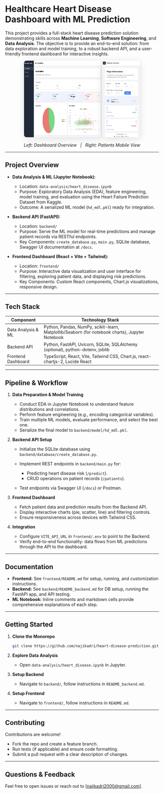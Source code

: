 # Healthcare Heart Disease Dashboard with ML Prediction

This project provides a full-stack heart disease prediction solution demonstrating skills across **Machine Learning**, **Software Engineering**, and **Data Analysis**. The objective is to provide an end-to-end solution: from data exploration and model training, to a robust backend API, and a user-friendly frontend dashboard for interactive insights.

<p align="center">
  <img src="./screenshots/dashboard-demo.png" alt="Dashboard Overview" height="250px" width="50%" style="border-radius:8px; box-shadow:0 4px 24px rgba(0,0,0,0.12);" />
  <img src="./screenshots/mobile-view.png" alt="Patients Mobile View" height="250px" style="border-radius:8px; box-shadow:0 4px 24px rgba(0,0,0,0.12);" />
</p>
<p align="center">
  <em>Left: Dashboard Overview &nbsp; | &nbsp; Right: Patients Mobile View</em>
</p>

---

## Project Overview

* **Data Analysis & ML (Jupyter Notebook):**

  * Location: `data-analysis/heart_disease.ipynb`
  * Purpose: Exploratory Data Analysis (EDA), feature engineering, model training, and evaluation using the Heart Failure Prediction Dataset from Kaggle.
  * Outcome: A serialized ML model (`hd_mdl.pkl`) ready for integration.

* **Backend API (FastAPI):**

  * Location: `backend/`
  * Purpose: Serve the ML model for real-time predictions and manage patient records via RESTful endpoints.
  * Key Components: `create_database.py`, `main.py`, SQLite database, Swagger UI documentation at `/docs`.

* **Frontend Dashboard (React + Vite + Tailwind):**

  * Location: `frontend/`
  * Purpose: Interactive data visualization and user interface for filtering, exploring patient data, and displaying risk predictions.
  * Key Components: Custom React components, Chart.js visualizations, responsive design.

---

## Tech Stack

| Component          | Technology Stack                                                                                |
| ------------------ | ----------------------------------------------------------------------------------------------- |
| Data Analysis & ML | Python, Pandas, NumPy, scikit-learn, Matplotlib/Seaborn (for notebook charts), Jupyter Notebook |
| Backend API        | Python, FastAPI, Uvicorn, SQLite, SQLAlchemy (optional), python-dotenv, joblib                  |
| Frontend Dashboard | TypeScript, React, Vite, Tailwind CSS, Chart.js, react-chartjs-2, Lucide React                  |

---

## Pipeline & Workflow

1. **Data Preparation & Model Training**

   * Conduct EDA in Jupyter Notebook to understand feature distributions and correlations.
   * Perform feature engineering (e.g., encoding categorical variables).
   * Train multiple ML models, evaluate performance, and select the best one.
   * Serialize the final model to `backend/model/hd_mdl.pkl`.

2. **Backend API Setup**

   * Initialize the SQLite database using `backend/database/create_database.py`.
   * Implement REST endpoints in `backend/main.py` for:

     * Predicting heart disease risk (`/predict`).
     * CRUD operations on patient records (`/patients`).
   * Test endpoints via Swagger UI (`/docs`) or Postman.

3. **Frontend Dashboard**

   * Fetch patient data and prediction results from the Backend API.
   * Display interactive charts (pie, scatter, line) and filtering controls.
   * Ensure responsiveness across devices with Tailwind CSS.

4. **Integration**

   * Configure `VITE_API_URL` in `frontend/.env` to point to the Backend.
   * Verify end-to-end functionality: data flows from ML predictions through the API to the dashboard.

---

## Documentation

* **Frontend:** See `frontend/README.md` for setup, running, and customization instructions.
* **Backend:** See `backend/README_backend.md` for DB setup, running the FastAPI app, and API testing.
* **ML Notebook:** Inline comments and markdown cells provide comprehensive explanations of each step.

---

## Getting Started

1. **Clone the Monorepo**

   ```bash
   git clone https://github.com/najikadri/heart-disease-prediction.git
   ```
2. **Explore Data Analysis**

   * Open `data-analysis/heart_disease.ipynb` in Jupyter.
3. **Setup Backend**

   * Navigate to `backend/`, follow instructions in `README_backend.md`.
4. **Setup Frontend**

   * Navigate to `frontend/`, follow instructions in `README.md`.

---

## Contributing

Contributions are welcome!

* Fork the repo and create a feature branch.
* Run tests (if applicable) and ensure code formatting.
* Submit a pull request with a clear description of changes.

---

## Questions & Feedback

Feel free to open issues or reach out to \[[najikadri2000@gmail.com](mailto:najikadri2000@gmail.com)].
